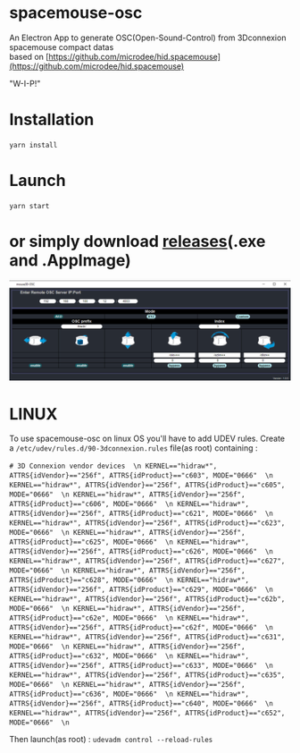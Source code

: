 # spacemouse-osc

An Electron App to generate OSC(Open-Sound-Control) from 3Dconnexion spacemouse compact datas  \
based on [https://github.com/microdee/hid.spacemouse](https://github.com/microdee/hid.spacemouse) 

"W-I-P!" 

# Installation 
`yarn install`

# Launch
`yarn start`


# or simply download [releases](https://github.com/dewiweb/spacemouse-osc/releases)(.exe and .AppImage) 


![Screenshot](/src/assets/screenshot.png)

#  LINUX

To use spacemouse-osc on linux OS you'll have to add UDEV rules. Create a `/etc/udev/rules.d/90-3dconnexion.rules` file(as root) containing :

`# 3D Connexion vendor devices  \n
KERNEL=="hidraw*", ATTRS{idVendor}=="256f", ATTRS{idProduct}=="c603", MODE="0666"  \n
KERNEL=="hidraw*", ATTRS{idVendor}=="256f", ATTRS{idProduct}=="c605", MODE="0666"  \n
KERNEL=="hidraw*", ATTRS{idVendor}=="256f", ATTRS{idProduct}=="c606", MODE="0666"  \n
KERNEL=="hidraw*", ATTRS{idVendor}=="256f", ATTRS{idProduct}=="c621", MODE="0666"  \n
KERNEL=="hidraw*", ATTRS{idVendor}=="256f", ATTRS{idProduct}=="c623", MODE="0666"  \n
KERNEL=="hidraw*", ATTRS{idVendor}=="256f", ATTRS{idProduct}=="c625", MODE="0666"  \n
KERNEL=="hidraw*", ATTRS{idVendor}=="256f", ATTRS{idProduct}=="c626", MODE="0666"  \n
KERNEL=="hidraw*", ATTRS{idVendor}=="256f", ATTRS{idProduct}=="c627", MODE="0666"  \n
KERNEL=="hidraw*", ATTRS{idVendor}=="256f", ATTRS{idProduct}=="c628", MODE="0666"  \n
KERNEL=="hidraw*", ATTRS{idVendor}=="256f", ATTRS{idProduct}=="c629", MODE="0666"  \n
KERNEL=="hidraw*", ATTRS{idVendor}=="256f", ATTRS{idProduct}=="c62b", MODE="0666"  \n
KERNEL=="hidraw*", ATTRS{idVendor}=="256f", ATTRS{idProduct}=="c62e", MODE="0666"  \n
KERNEL=="hidraw*", ATTRS{idVendor}=="256f", ATTRS{idProduct}=="c62f", MODE="0666"  \n
KERNEL=="hidraw*", ATTRS{idVendor}=="256f", ATTRS{idProduct}=="c631", MODE="0666"  \n
KERNEL=="hidraw*", ATTRS{idVendor}=="256f", ATTRS{idProduct}=="c632", MODE="0666"  \n
KERNEL=="hidraw*", ATTRS{idVendor}=="256f", ATTRS{idProduct}=="c633", MODE="0666"  \n
KERNEL=="hidraw*", ATTRS{idVendor}=="256f", ATTRS{idProduct}=="c635", MODE="0666"  \n
KERNEL=="hidraw*", ATTRS{idVendor}=="256f", ATTRS{idProduct}=="c636", MODE="0666"  \n
KERNEL=="hidraw*", ATTRS{idVendor}=="256f", ATTRS{idProduct}=="c640", MODE="0666"  \n
KERNEL=="hidraw*", ATTRS{idVendor}=="256f", ATTRS{idProduct}=="c652", MODE="0666"  \n`

Then launch(as root) : `udevadm control --reload-rules`

